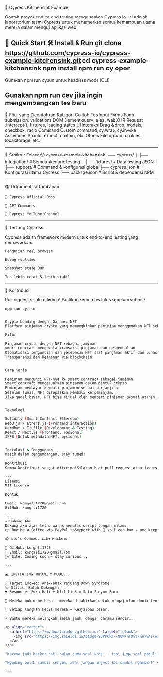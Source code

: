 🧪 Cypress Kitchensink Example


Contoh proyek end-to-end testing menggunakan Cypress.io. Ini adalah laboratorium resmi Cypress untuk memamerkan semua kemampuan utama mereka dalam menguji aplikasi web.


🚀 Quick Start
🛠️ Install & Run
git clone https://github.com/cypress-io/cypress-example-kitchensink.git
cd cypress-example-kitchensink
npm install
npm run cy:open
---
Gunakan npm run cy:run untuk headless mode (CLI)

Gunakan npm run dev jika ingin mengembangkan tes baru
----

🧠 Fitur yang Dicontohkan
Kategori	Contoh Tes
Input Forms	Form submission, validations
DOM	Element query, alias, wait
XHR Request	.intercept(), fixtures, loading states
UI Interaksi	Drag & drop, modals, checkbox, radio
Command	Custom command, cy.wrap, cy.invoke
Assertions	Should, expect, contain, etc.
Others	File upload, cookies, localStorage, etc.

---

📁 Struktur Folder
📦 cypress-example-kitchensink
├── cypress/
│   ├── integration/     # Semua skenario testing
│   ├── fixtures/        # Data testing JSON
│   ├── support/         # Command & konfigurasi global
├── cypress.json         # Konfigurasi utama Cypress
├── package.json         # Script & dependensi NPM

---

📚 Dokumentasi Tambahan

    🔗 Cypress Official Docs

    📘 API Commands

    🎥 Cypress YouTube Channel
---

🧪 Tentang Cypress

Cypress adalah framework modern untuk end-to-end testing yang menawarkan:

    Pengujian real browser

    Debug realtime

    Snapshot state DOM

    Tes lebih cepat & lebih stabil

---

🤝 Kontribusi

Pull request selalu diterima!
Pastikan semua tes lulus sebelum submit:

```bash
npm run cy:run


Crypto Lending dengan Garansi NFT
Platform pinjaman crypto yang memungkinkan peminjam menggunakan NFT sebagai jaminan.Sistem ini menggunakan smart contract untuk memastikan NFT yang dijaminkan aman dan pinjaman diterima dengan transparan dan otomatis.

Fitur

Pinjaman crypto dengan NFT sebagai jaminan  
Smart contract mengelola transaksi pinjaman dan pengembalian  
Otomatisasi penguncian dan pelepasan NFT saat pinjaman aktif dan lunas  
Transparansi dan keamanan via blockchain


Cara Kerja

Peminjam mengunci NFT-nya ke smart contract sebagai jaminan.  
Smart contract mengeluarkan pinjaman dalam bentuk crypto.  
Peminjam membayar kembali pinjaman sesuai perjanjian.  
Setelah lunas, NFT dilepaskan kembali ke peminjam.  
Jika gagal bayar, NFT bisa dijual oleh pemberi pinjaman sesuai aturan.


Teknologi

Solidity (Smart Contract Ethereum)  
Web3.js / Ethers.js (Frontend interaction)  
Hardhat / Truffle (Development & Testing)  
React / Next.js (Frontend, opsional)  
IPFS (Untuk metadata NFT, opsional)


Instalasi & Penggunaan
Masih dalam pengembangan, stay tuned!

Kontribusi
Semua kontribusi sangat diterima!Silakan buat pull request atau issues jika ada fitur atau perbaikan.

---
Lisensi
MIT License
---
Kontak

Email: kongali1720@gmail.com  
GitHub: kongali1720

---
☕ Dukung Aku
Dukung aku agar tetap waras menulis script tengah malam...
👉 Buy Me a Coffee via PayPal 👈Support with 💸 so I can buy ☕ and keep being 🔥!

📫 Let’s Connect Like Hackers

🧙 GitHub: kongali1720
💌 Email: kongali1720@gmail.com
🕵️‍♂️ Site: Coming soon — stay curious...

---

💻 INITIATING HUMANITY MODE...

🎯 Target Locked: Anak-anak Pejuang Down Syndrome  
🩺 Status: Butuh Dukungan  
❤️ Response: Buka Hati + Klik Link = Satu Senyum Baru

🧬 Mereka bukan berbeda — mereka dilahirkan untuk mengajarkan dunia tentang cinta yang murni dan kesabaran yang luar biasa.

👣 Setiap langkah kecil mereka = Keajaiban besar.

⚡ Bantu mereka melangkah lebih jauh, dengan caramu sendiri.

<p align="center">
  <a href="https://mydonation4ds.github.io/" target="_blank">
    <img src="https://img.shields.io/badge/SUPPORT--NOW-%F0%9F%A7%A1-orange?style=for-the-badge&logo=heart" />
  </a>
</p>

"Karena jadi hacker hati bukan cuma soal kode... tapi juga soal peduli." 🖤

"Ngoding boleh sambil senyum, asal jangan inject SQL sambil ngambek!" 😜

---
